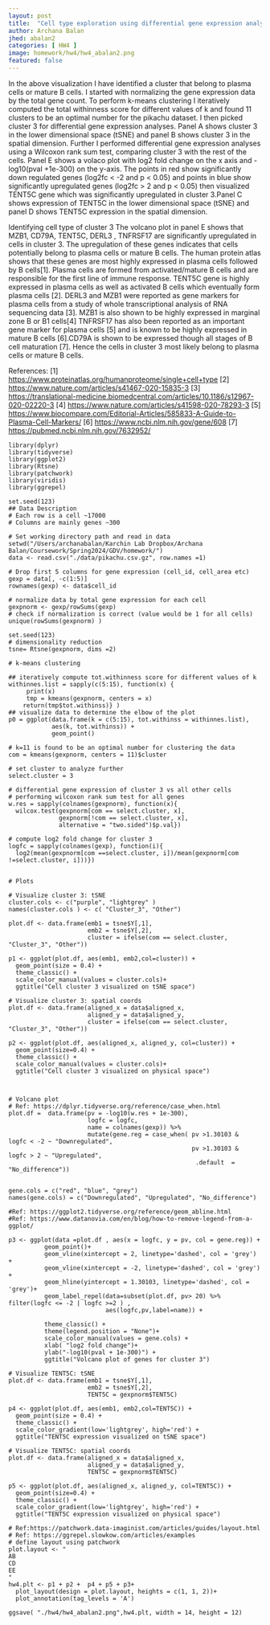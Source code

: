 ```yaml
---
layout: post
title:  "Cell type exploration using differential gene expression analyses" 
author: Archana Balan
jhed: abalan2
categories: [ HW4 ]
image: homework/hw4/hw4_abalan2.png
featured: false
---
```

In the above visualization I have identified a cluster that belong to plasma cells or mature B cells.  I started 
with normalizing the gene expression data by the total gene count. To perform k-means clustering I iteratively 
computed the total withinness score for different values of k and found 11 clusters to be an optimal number for the 
pikachu dataset. I then picked cluster 3 for differential gene expression analyses. Panel A shows cluster 3 in the 
lower dimensional space (tSNE) and panel B shows cluster 3 in the spatial dimension. Further I performed 
differential gene expression analyses using a Wilcoxon rank sum test, comparing cluster 3 with the rest of the 
cells. Panel E shows a volaco plot with log2 fold change on the x axis and -log10(pval +1e-300) on the y-axis. The 
points in red show significantly down regulated genes (log2fc < -2 and p < 0.05) and points in bIue show 
significantly upregulated genes (log2fc > 2 and p < 0.05)  then visualized TENT5C gene which was significantly 
upregulated in cluster 3.Panel C shows expression of  TENT5C in the lower dimensional space (tSNE) and panel D 
shows TENT5C expression in the spatial dimension.

Identifying cell type of cluster 3
The volcano plot in panel E shows that MZB1, CD79A, TENT5C, DERL3 , TNFRSF17 are significantly upregulated in cells 
in cluster 3. The upregulation of these genes indicates that cells potentially belong to plasma cells or mature B 
cells.  The human protein atlas shows that these genes are most highly expressed in plasma cells followed by B 
cells[1]. Plasma cells are formed from activated/mature B cells and are responsible for the first line of immune 
response.  TENT5C gene is highly expressed in plasma cells as well as activated B cells which eventually form 
plasma cells [2]. DERL3 and MZB1 were reported as gene markers for plasma cells from a study of whole 
transcriptional analysis of RNA sequencing data [3]. MZB1 is also shown to be highly expressed in marginal zone B 
or B1 cells[4]  TNFRSF17 has also been reported as an important gene marker for plasma cells [5] and is known to be 
highly expressed in mature B cells [6].CD79A is shown to be expressed though all stages of B cell maturation [7]. 
Hence the cells in cluster 3 most likely belong to plasma cells or mature B cells.

References:
[1] https://www.proteinatlas.org/humanproteome/single+cell+type
[2] https://www.nature.com/articles/s41467-020-15835-3
[3] https://translational-medicine.biomedcentral.com/articles/10.1186/s12967-020-02220-3
[4] https://www.nature.com/articles/s41598-020-78293-3
[5] https://www.biocompare.com/Editorial-Articles/585833-A-Guide-to-Plasma-Cell-Markers/
[6] https://www.ncbi.nlm.nih.gov/gene/608
[7] https://pubmed.ncbi.nlm.nih.gov/7632952/





```{r}
library(dplyr)
library(tidyverse)
library(ggplot2)
library(Rtsne)
library(patchwork)
library(viridis)
library(ggrepel)

set.seed(123)
## Data Description
# Each row is a cell ~17000
# Columns are mainly genes ~300

# Set working directory path and read in data
setwd("/Users/archanabalan/Karchin Lab Dropbox/Archana Balan/Coursework/Spring2024/GDV/homework/")
data <- read.csv("./data/pikachu.csv.gz", row.names =1)

# Drop first 5 columns for gene expression (cell_id, cell_area etc)
gexp = data[, -c(1:5)]
rownames(gexp) <- data$cell_id

# normalize data by total gene expression for each cell
gexpnorm <- gexp/rowSums(gexp)
# check if normalization is correct (value would be 1 for all cells)
unique(rowSums(gexpnorm) )

set.seed(123)
# dimensionality reduction 
tsne= Rtsne(gexpnorm, dims =2)

# k-means clustering

## iteratively compute tot.withinness score for different values of k 
withinnes.list = sapply(c(5:15), function(x) { 
     print(x)
     tmp = kmeans(gexpnorm, centers = x)
    return(tmp$tot.withinss)} )
## visualize data to determine the elbow of the plot
p0 = ggplot(data.frame(k = c(5:15), tot.withinss = withinnes.list), 
            aes(k, tot.withinss)) +
            geom_point()

# k=11 is found to be an optimal number for clustering the data
com = kmeans(gexpnorm, centers = 11)$cluster

# set cluster to analyze further
select.cluster = 3

# differential gene expression of cluster 3 vs all other cells
# performing wilcoxon rank sum test for all genes
w.res = sapply(colnames(gexpnorm), function(x){
  wilcox.test(gexpnorm[com == select.cluster, x],
              gexpnorm[!com == select.cluster, x], 
              alternative = "two.sided")$p.val})

# compute log2 fold change for cluster 3 
logfc = sapply(colnames(gexp), function(i){
  log2(mean(gexpnorm[com ==select.cluster, i])/mean(gexpnorm[com !=select.cluster, i]))})


# Plots

# Visualize cluster 3: tSNE
cluster.cols <- c("purple", "lightgrey" )
names(cluster.cols ) <- c( "Cluster_3", "Other")

plot.df <- data.frame(emb1 = tsne$Y[,1], 
                      emb2 = tsne$Y[,2],
                      cluster = ifelse(com == select.cluster, "Cluster_3", "Other"))

p1 <- ggplot(plot.df, aes(emb1, emb2,col=cluster)) + 
  geom_point(size = 0.4) +
  theme_classic() + 
  scale_color_manual(values = cluster.cols)+
  ggtitle("Cell cluster 3 visualized on tSNE space") 

# Visualize cluster 3: spatial coords
plot.df <- data.frame(aligned_x = data$aligned_x, 
                      aligned_y = data$aligned_y,
                      cluster = ifelse(com == select.cluster, "Cluster_3", "Other"))

p2 <- ggplot(plot.df, aes(aligned_x, aligned_y, col=cluster)) + 
  geom_point(size=0.4) +
  theme_classic() + 
  scale_color_manual(values = cluster.cols)+
  ggtitle("Cell cluster 3 visualized on physical space")



# Volcano plot 
# Ref: https://dplyr.tidyverse.org/reference/case_when.html
plot.df =  data.frame(pv = -log10(w.res + 1e-300), 
                      logfc = logfc, 
                      name = colnames(gexp)) %>% 
                      mutate(gene.reg = case_when( pv >1.30103 &  logfc < -2 ~ "Downregulated", 
                                                   pv >1.30103 &  logfc > 2 ~ "Upregulated",
                                                    .default  = "No_difference"))


gene.cols = c("red", "blue", "grey")
names(gene.cols) = c("Downregulated", "Upregulated", "No_difference")

#Ref: https://ggplot2.tidyverse.org/reference/geom_abline.html
#Ref: https://www.datanovia.com/en/blog/how-to-remove-legend-from-a-ggplot/

p3 <- ggplot(data =plot.df , aes(x = logfc, y = pv, col = gene.reg)) +
          geom_point()+
          geom_vline(xintercept = 2, linetype='dashed', col = 'grey') +
          geom_vline(xintercept = -2, linetype='dashed', col = 'grey') +
          geom_hline(yintercept = 1.30103, linetype='dashed', col = 'grey')+
          geom_label_repel(data=subset(plot.df, pv> 20) %>% filter(logfc <= -2 | logfc >=2 ) ,
                           aes(logfc,pv,label=name)) +
        
          theme_classic() +
          theme(legend.position = "None")+
          scale_color_manual(values = gene.cols) +
          xlab( "log2 fold change")+
          ylab("-log10(pval + 1e-300)") +
          ggtitle("Volcano plot of genes for cluster 3")

# Visualize TENT5C: tSNE
plot.df <- data.frame(emb1 = tsne$Y[,1], 
                      emb2 = tsne$Y[,2],
                      TENT5C = gexpnorm$TENT5C)

p4 <- ggplot(plot.df, aes(emb1, emb2,col=TENT5C)) + 
  geom_point(size = 0.4) +
  theme_classic() + 
  scale_color_gradient(low='lightgrey', high='red') +
  ggtitle("TENT5C expression visualized on tSNE space") 

# Visualize TENT5C: spatial coords
plot.df <- data.frame(aligned_x = data$aligned_x, 
                      aligned_y = data$aligned_y,
                      TENT5C = gexpnorm$TENT5C)

p5 <- ggplot(plot.df, aes(aligned_x, aligned_y, col=TENT5C)) + 
  geom_point(size=0.4) +
  theme_classic() + 
  scale_color_gradient(low='lightgrey', high='red') +
  ggtitle("TENT5C expression visualized on physical space")

# Ref:https://patchwork.data-imaginist.com/articles/guides/layout.html 
# Ref: https://ggrepel.slowkow.com/articles/examples
# define layout using patchwork
plot.layout <- "
AB
CD
EE
"
hw4.plt <- p1 + p2 +  p4 + p5 + p3+
  plot_layout(design = plot.layout, heights = c(1, 1, 2))+
  plot_annotation(tag_levels = 'A')

ggsave( "./hw4/hw4_abalan2.png",hw4.plt, width = 14, height = 12)



```

